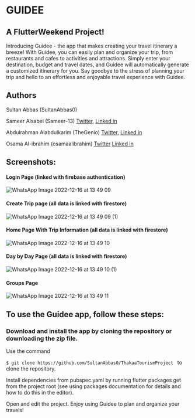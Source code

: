 # GUIDEE
## A FlutterWeekend Project! 

Introducing Guidee - the app that makes creating your travel itinerary a breeze! With Guidee, you can easily plan and organize your trip, from restaurants and cafes to activities and attractions. Simply enter your destination, budget and travel dates, and Guidee will automatically generate a customized itinerary for you.  Say goodbye to the stress of planning your trip and hello to an effortless and enjoyable travel experience with Guidee.

## Authors
Sultan Abbas (SultanAbbas0)

Sameer Alsabei (Sameer-13) [Twitter](https://mobile.twitter.com/Sameer_Alsabei), [Linked in](https://www.linkedin.com/in/sameer-alsabea-610291239/)

Abdulrahman Alabdulkarim (TheGenio) [Twitter](https://twitter.com/GenioOwO), [Linked in](https://www.linkedin.com/in/abdulrahman-ak/)

Osama Al-ibrahim (osamaalibrahim) [Twitter](https://twitter.com/alibrahim_77) [Linked in](https://www.linkedin.com/in/osama-alibrahim-4bb854227)

## Screenshots:
#### Login Page (linked with firebase authentication)

![WhatsApp Image 2022-12-16 at 13 49 09](https://user-images.githubusercontent.com/90417603/208106207-7695ad82-9284-408e-bcf7-aa4a40b041dc.jpeg)



#### Create Trip page (all data is linked with firestore)
![WhatsApp Image 2022-12-16 at 13 49 09 (1)](https://user-images.githubusercontent.com/90417603/208106388-f61aa521-962e-447e-bed7-e17afaaec16a.jpeg)


#### Home Page With Trip Information (all data is linked with firestore)
![WhatsApp Image 2022-12-16 at 13 49 10](https://user-images.githubusercontent.com/90417603/208106962-0cf62ba6-8f04-4f54-9c56-8b1b4644f858.jpeg)

#### Day by Day Page (all data is linked with firestore)
![WhatsApp Image 2022-12-16 at 13 49 10 (1)](https://user-images.githubusercontent.com/90417603/208107013-6f46bb89-a7db-4364-84f0-25fb3693122e.jpeg)

#### Groups Page 
![WhatsApp Image 2022-12-16 at 13 49 11](https://user-images.githubusercontent.com/90417603/208107238-84e6ccc6-deab-4fef-838d-8036c562de8e.jpeg)


## To use the Guidee app, follow these steps:
### Download and install the app by cloning the repository or downloading the zip file. 

Use the command 

```$ git clone https://github.com/SultanAbbas0/ThakaaTourismProject ``` to clone the repository.

Install dependencies from pubspec.yaml by running flutter packages get from the project root (see using packages documentation for details and how to do this in the editor).

Open and edit the project. Enjoy using Guidee to plan and organize your travels!

